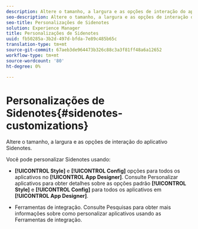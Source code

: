 ```yaml
---
description: Altere o tamanho, a largura e as opções de interação do aplicativo Sidenotes.
seo-description: Altere o tamanho, a largura e as opções de interação do aplicativo Sidenotes.
seo-title: Personalizações de Sidenotes
solution: Experience Manager
title: Personalizações de Sidenotes
uuid: fb50285a-3b2d-497d-bfda-7e89c485b65c
translation-type: tm+mt
source-git-commit: 67aeb3de964473b326c88c3a3f81ff48a6a12652
workflow-type: tm+mt
source-wordcount: '80'
ht-degree: 0%

---
```



# Personalizações de Sidenotes{#sidenotes-customizations}

Altere o tamanho, a largura e as opções de interação do aplicativo Sidenotes.

Você pode personalizar Sidenotes usando:

* **[!UICONTROL Style]** e  **[!UICONTROL Config]** opções para todos os aplicativos no  **[!UICONTROL App Designer]**. Consulte Personalizar aplicativos para obter detalhes sobre as opções padrão **[!UICONTROL Style]** e **[!UICONTROL Config]** para todos os aplicativos em **[!UICONTROL App Designer]**.

* Ferramentas de integração. Consulte Pesquisas para obter mais informações sobre como personalizar aplicativos usando as Ferramentas de integração.

